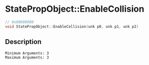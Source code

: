 # StatePropObject::EnableCollision
```c
// 0x00608900
void StatePropObject::EnableCollision(unk p0, unk p1, unk p2)
```
## Description
```
Minimum Arguments: 3
Maximum Arguments: 3
```
